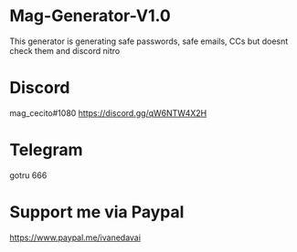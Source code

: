 # Mag-Generator-V1.0
This generator is generating safe passwords, safe emails, CCs but doesnt check them and discord nitro

# Discord
mag_cecito#1080
https://discord.gg/qW6NTW4X2H

# Telegram
gotru 666

# Support me via Paypal
https://www.paypal.me/ivanedavai

